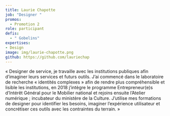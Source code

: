 ```yaml
---
title: Laurie Chapotte
job: "Designer "
promos:
  - Promotion 2
role: participant
defis:
  - " Gobelins"
expertises:
- Design
image: img/laurie-chapotte.png
github: https://github.com/lauriechap
---
```


« Designer de service, je travaille avec les institutions publiques afin d’imaginer leurs services et futurs outils. J’ai commencé dans le laboratoire de recherche « identités complexes » afin de rendre plus compréhensible et lisible les institutions, en 2018 j’intègre le programme Entrepreneur(e)s d’Intérêt Général pour le Mobilier national et rejoins ensuite l’Atelier numérique ; incubateur du ministère de la Culture. J’utilise mes formations de designer pour identifier les besoins, imaginer l’expérience utilisateur et concrétiser ces outils avec les contraintes du terrain. »
